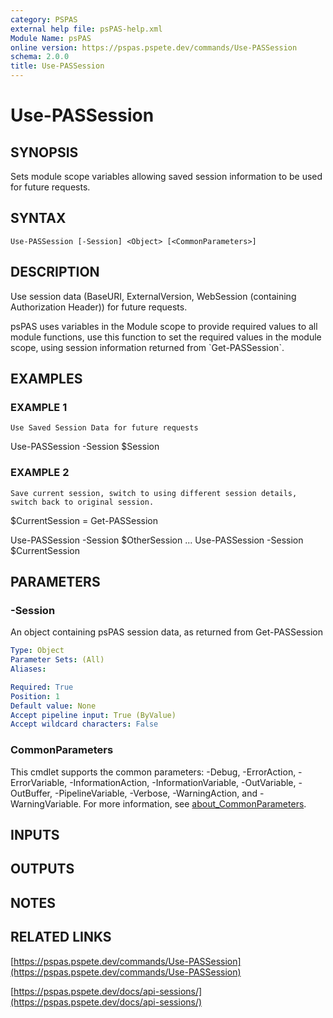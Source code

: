 ```yaml
---
category: PSPAS
external help file: psPAS-help.xml
Module Name: psPAS
online version: https://pspas.pspete.dev/commands/Use-PASSession
schema: 2.0.0
title: Use-PASSession
---
```


# Use-PASSession

## SYNOPSIS
Sets module scope variables allowing saved session information to be used for future requests.

## SYNTAX

```
Use-PASSession [-Session] <Object> [<CommonParameters>]
```

## DESCRIPTION
Use session data (BaseURI, ExternalVersion, WebSession (containing Authorization Header)) for future requests.

psPAS uses variables in the Module scope to provide required values to all module functions, use this function to
set the required values in the module scope, using session information returned from \`Get-PASSession\`.

## EXAMPLES

### EXAMPLE 1
```
Use Saved Session Data for future requests
```

Use-PASSession -Session $Session

### EXAMPLE 2
```
Save current session, switch to using different session details, switch back to original session.
```

$CurrentSession = Get-PASSession

Use-PASSession -Session $OtherSession
...
Use-PASSession -Session $CurrentSession

## PARAMETERS

### -Session
An object containing psPAS session data, as returned from Get-PASSession

```yaml
Type: Object
Parameter Sets: (All)
Aliases:

Required: True
Position: 1
Default value: None
Accept pipeline input: True (ByValue)
Accept wildcard characters: False
```

### CommonParameters
This cmdlet supports the common parameters: -Debug, -ErrorAction, -ErrorVariable, -InformationAction, -InformationVariable, -OutVariable, -OutBuffer, -PipelineVariable, -Verbose, -WarningAction, and -WarningVariable. For more information, see [about_CommonParameters](http://go.microsoft.com/fwlink/?LinkID=113216).

## INPUTS

## OUTPUTS

## NOTES

## RELATED LINKS

[https://pspas.pspete.dev/commands/Use-PASSession](https://pspas.pspete.dev/commands/Use-PASSession)

[https://pspas.pspete.dev/docs/api-sessions/](https://pspas.pspete.dev/docs/api-sessions/)
